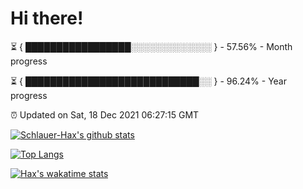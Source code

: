 # Hi there!

⏳ { █████████████████░░░░░░░░░░░░░ } - 57.56% - Month progress

⏳ { ████████████████████████████░░ } - 96.24% - Year progress

⏰ Updated on Sat, 18 Dec 2021 06:27:15 GMT


[![Schlauer-Hax's github stats](https://github-readme-stats.vercel.app/api?username=Schlauer-Hax&show_icons=true&theme=dark&count_private=true)](https://github.com/Schlauer-Hax)


[![Top Langs](https://github-readme-stats.vercel.app/api/top-langs/?username=Schlauer-Hax&layout=compact&theme=dark)](https://github.com/Schlauer-Hax?tab=repositories)


[![Hax's wakatime stats](https://github-readme-stats.vercel.app/api/wakatime?username=Hax&theme=dark)](https://wakatime.com/@Hax)

